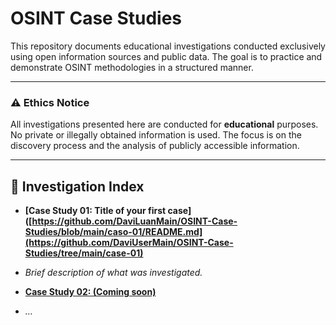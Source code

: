 # OSINT Case Studies

This repository documents educational investigations conducted exclusively using open information sources and public data. The goal is to practice and demonstrate OSINT methodologies in a structured manner.

---
### ⚠️ Ethics Notice

All investigations presented here are conducted for **educational** purposes. No private or illegally obtained information is used. The focus is on the discovery process and the analysis of publicly accessible information.

---

## 📂 Investigation Index

* **[Case Study 01: Title of your first case]([https://github.com/DaviLuanMain/OSINT-Case-Studies/blob/main/caso-01/README.md](https://github.com/DaviUserMain/OSINT-Case-Studies/tree/main/case-01)**
* *Brief description of what was investigated.*

* **[Case Study 02: (Coming soon)]()**
* *...*

